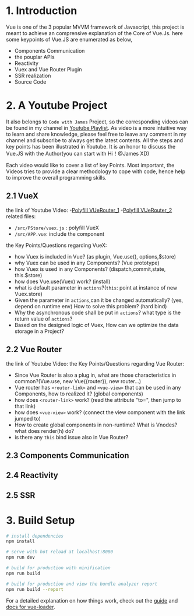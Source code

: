 # 1. Introduction

 Vue is one of the 3 popular MVVM framework of Javascript, this project is meant to achieve an comprensive explanation of the Core of Vue.Js. here some keypoints of Vue.JS are enumerated as below,

- Components Communication
- the pouplar APIs
- Reactivity
- Vuex and Vue Router Plugin
- SSR realization
- Source Code 

# 2. A Youtube Project

It also belongs to  `Code with James` Project, so the corresponding videos can be found in my channel in [Youtube Playlist](https://www.youtube.com/channel/UCrBUBSCT4ds02d4id3DBWwA/playlists). As video is a more intuitive way to learn and share knowledge, please feel free to leave any comment in my channel and subscribe to always get the latest contents.
All the steps and key points has been illustrated in Youtube. It is an honor to discuss the Vue.JS with the Author(you can start with Hi！@James XD)

Each video would like to cover a list of key Points. Most important, the Videos tries to provide a clear methodology to cope with code, hence help to improve the overall programming skills.

## 2.1 VueX 
the link of Youtube Video: 
-[Polyfill VUeRouter_1](https://www.youtube.com/watch?v=G5omujBLJ_Q)
-[Polyfill VUeRouter_2](https://www.youtube.com/watch?v=k6suGfgBwIE)
related files:
- `/src/PStore/vuex.js` : polyfill VueX
- `/src/APP.vue`: include the component 

the Key Points/Questions regarding VueX:
- how Vuex is included in Vue? (as plugin, Vue.use(), options,$store)
- why Vuex can be used in any Components? (Vue prototype)
- how Vuex is used in any Components? (dispatch,commit,state, this.$store)
- how does Vue.use(Vuex) work? (install)
- what is default parameter in `actions`?(`this`: point at instance of new Vuex.store)
- Given the parameter in `actions`,can it be changed automatically? (yes, depend on runtime env) How to solve this problem? (hard bind)
- Why the asynchronous code shall be put in `actions`? what type is the return value of `actions`?
- Based on the designed logic of Vuex, How can we optimize the data storage in a Project?





## 2.2 Vue Router 
the link of Youtube Video: 
the Key Points/Questions regarding Vue Router:
- Since Vue Router is also a plug in, what are those characteristics in common?(Vue.use, new Vue({router}), new router...)
- Vue router has `<router-link>` and `<vue-view>` that can be used in any Components, how to realized it? (global components)
- how does `<router-link>` work? (read the attribute "to=", then jump to that link)
- how does `<vue-view>` work?  (connect the view component with the link jumped to)
- How to create global components in non-runtime? What is Vnodes? what does render(h) do?
- is there any  `this` bind issue also in Vue Router?



## 2.3 Components Communication


## 2.4 Reactivity

## 2.5 SSR


# 3. Build Setup

``` bash
# install dependencies
npm install

# serve with hot reload at localhost:8080
npm run dev

# build for production with minification
npm run build

# build for production and view the bundle analyzer report
npm run build --report
```




For a detailed explanation on how things work, check out the [guide](http://vuejs-templates.github.io/webpack/) and [docs for vue-loader](http://vuejs.github.io/vue-loader).

